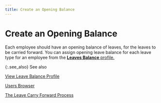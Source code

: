 ```yaml
---
title: Create an Opening Balance
---
```


# Create an Opening Balance


Each employee should have an opening balance of leaves, for the leaves  to be carried forward. You can assign opening leave balance for each leave  type for an employee from the [**Leaves Balance** profile.]({{site.tc_baseurl}}/employees/leave-management/leave-balances/the_leave_balance_profile.html)


{:.see_also}
See also


[View  Leave Balance Profile]({{site.tc_baseurl}}/misc/view_leave_balance_profile.html)


[Users  Browser]({{site.sc_chm}}/misc/leave_balance.html)


[The  Leave Carry Forward Process]({{site.tc_baseurl}}/employees/leave-management/carry-forward-leaves/the_leave_carry_forward_process.html)
